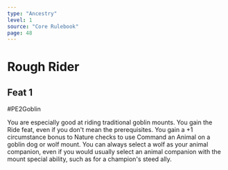 ```yaml
---
type: "Ancestry"
level: 1
source: "Core Rulebook"
page: 48
---
```

# Rough Rider
## Feat 1
#PE2Goblin

You are especially good at riding traditional goblin mounts. You gain the Ride feat, even if you don't mean the prerequisites. You gain a +1 circumstance bonus to Nature checks to use Command an Animal on a goblin dog or wolf mount. You can always select a wolf as your animal companion, even if you would usually select an animal companion with the mount special ability, such as for a champion's steed ally.